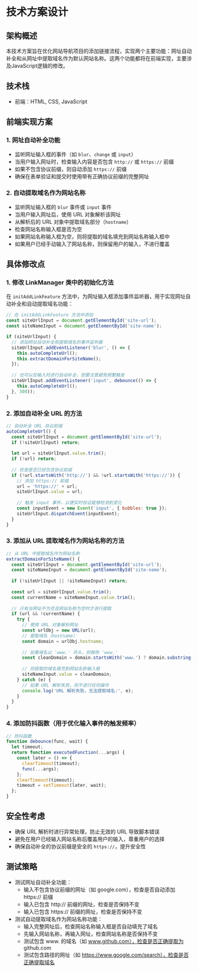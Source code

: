 # 技术方案设计

## 架构概述

本技术方案旨在优化网站导航项目的添加链接流程，实现两个主要功能：网址自动补全和从网址中提取域名作为默认网站名称。这两个功能都将在前端实现，主要涉及JavaScript逻辑的修改。

## 技术栈

- 前端：HTML, CSS, JavaScript

## 前端实现方案

### 1. 网址自动补全功能

- 监听网址输入框的事件（如 `blur`、`change` 或 `input`）
- 当用户输入网址时，检查输入内容是否包含 `http://` 或 `https://` 前缀
- 如果不包含协议前缀，则自动添加 `https://` 前缀
- 确保在表单验证和提交时使用带有正确协议前缀的完整网址

### 2. 自动提取域名作为网站名称

- 监听网址输入框的 `blur` 事件或 `input` 事件
- 当用户输入网址后，使用 URL 对象解析该网址
- 从解析后的 URL 对象中提取域名部分（`hostname`）
- 检查网站名称输入框是否为空
- 如果网站名称输入框为空，则将提取的域名填充到网站名称输入框中
- 如果用户已经手动输入了网站名称，则保留用户的输入，不进行覆盖

## 具体修改点

### 1. 修改 LinkManager 类中的初始化方法

在 `initAddLinkFeature` 方法中，为网址输入框添加事件监听器，用于实现网址自动补全和自动提取域名功能：

```javascript
// 在 initAddLinkFeature 方法中添加
const siteUrlInput = document.getElementById('site-url');
const siteNameInput = document.getElementById('site-name');

if (siteUrlInput) {
  // 添加网址自动补全和提取域名的事件监听器
  siteUrlInput.addEventListener('blur', () => {
    this.autoCompleteUrl();
    this.extractDomainForSiteName();
  });
  
  // 也可以在输入时进行自动补全，但要注意避免频繁触发
  siteUrlInput.addEventListener('input', debounce(() => {
    this.autoCompleteUrl();
  }, 300));
}
```

### 2. 添加自动补全 URL 的方法

```javascript
// 自动补全 URL 协议前缀
autoCompleteUrl() {
  const siteUrlInput = document.getElementById('site-url');
  if (!siteUrlInput) return;
  
  let url = siteUrlInput.value.trim();
  if (!url) return;
  
  // 检查是否已经包含协议前缀
  if (!url.startsWith('http://') && !url.startsWith('https://')) {
    // 添加 https:// 前缀
    url = 'https://' + url;
    siteUrlInput.value = url;
    
    // 触发 input 事件，以便实时验证能够检测到变化
    const inputEvent = new Event('input', { bubbles: true });
    siteUrlInput.dispatchEvent(inputEvent);
  }
}
```

### 3. 添加从 URL 提取域名作为网站名称的方法

```javascript
// 从 URL 中提取域名作为网站名称
extractDomainForSiteName() {
  const siteUrlInput = document.getElementById('site-url');
  const siteNameInput = document.getElementById('site-name');
  
  if (!siteUrlInput || !siteNameInput) return;
  
  const url = siteUrlInput.value.trim();
  const currentName = siteNameInput.value.trim();
  
  // 只有当网址不为空且网站名称为空时才进行提取
  if (url && !currentName) {
    try {
      // 使用 URL 对象解析网址
      const urlObj = new URL(url);
      // 提取域名（hostname）
      const domain = urlObj.hostname;
      
      // 如果域名以 'www.' 开头，则移除 'www.'
      const cleanDomain = domain.startsWith('www.') ? domain.substring(4) : domain;
      
      // 将提取的域名填充到网站名称输入框
      siteNameInput.value = cleanDomain;
    } catch (e) {
      // 如果 URL 解析失败，则不进行任何操作
      console.log('URL 解析失败，无法提取域名:', e);
    }
  }
}
```

### 4. 添加防抖函数（用于优化输入事件的触发频率）

```javascript
// 防抖函数
function debounce(func, wait) {
  let timeout;
  return function executedFunction(...args) {
    const later = () => {
      clearTimeout(timeout);
      func(...args);
    };
    clearTimeout(timeout);
    timeout = setTimeout(later, wait);
  };
}
```

## 安全性考虑

- 确保 URL 解析时进行异常处理，防止无效的 URL 导致脚本错误
- 避免在用户已经输入网站名称后覆盖用户的输入，尊重用户的选择
- 确保自动补全的协议前缀是安全的 `https://`，提升安全性

## 测试策略

- 测试网址自动补全功能：
  - 输入不包含协议前缀的网址（如 google.com），检查是否自动添加 https:// 前缀
  - 输入已包含 http:// 前缀的网址，检查是否保持不变
  - 输入已包含 https:// 前缀的网址，检查是否保持不变
- 测试自动提取域名作为网站名称功能：
  - 输入完整网址后，检查网站名称输入框是否自动填充了域名
  - 先输入网站名称，再输入网址，检查网站名称是否保持不变
  - 测试包含 www. 的域名（如 www.github.com），检查是否正确提取为 github.com
  - 测试包含路径的网址（如 https://www.google.com/search），检查是否正确提取域名